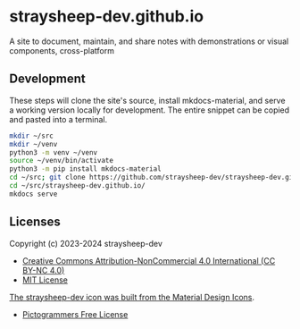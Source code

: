 # straysheep-dev.github.io

A site to document, maintain, and share notes with demonstrations or visual components, cross-platform

## Development

These steps will clone the site's source, install mkdocs-material, and serve a working version locally for development. The entire snippet can be copied and pasted into a terminal.

```bash
mkdir ~/src
mkdir ~/venv
python3 -m venv ~/venv
source ~/venv/bin/activate
python3 -m pip install mkdocs-material
cd ~/src; git clone https://github.com/straysheep-dev/straysheep-dev.github.io
cd ~/src/straysheep-dev.github.io/
mkdocs serve
```

## Licenses

Copyright (c) 2023-2024 straysheep-dev

- [Creative Commons Attribution-NonCommercial 4.0 International (CC BY-NC 4.0)](https://creativecommons.org/licenses/by-nc/4.0/)
- [MIT License](https://github.com/squidfunk/mkdocs-material?tab=MIT-1-ov-file)

[The straysheep-dev icon was built from the Material Design Icons](https://github.com/Templarian/MaterialDesign/blob/master/svg/sheep.svg).

- [Pictogrammers Free License](https://github.com/Templarian/MaterialDesign/tree/master?tab=License-1-ov-file)